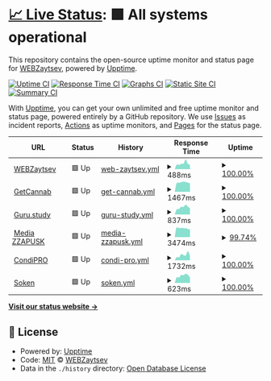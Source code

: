 # [📈 Live Status](https://up.webzaytsev.ru): <!--live status--> **🟩 All systems operational**

This repository contains the open-source uptime monitor and status page for [WEBZaytsev](https://webzaytsev.ru/), powered by [Upptime](https://github.com/upptime/upptime).

[![Uptime CI](https://github.com/WEBzaytsev/upzaytsev/workflows/Uptime%20CI/badge.svg)](https://github.com/WEBzaytsev/upzaytsev/actions?query=workflow%3A%22Uptime+CI%22)
[![Response Time CI](https://github.com/WEBzaytsev/upzaytsev/workflows/Response%20Time%20CI/badge.svg)](https://github.com/WEBzaytsev/upzaytsev/actions?query=workflow%3A%22Response+Time+CI%22)
[![Graphs CI](https://github.com/WEBzaytsev/upzaytsev/workflows/Graphs%20CI/badge.svg)](https://github.com/WEBzaytsev/upzaytsev/actions?query=workflow%3A%22Graphs+CI%22)
[![Static Site CI](https://github.com/WEBzaytsev/upzaytsev/workflows/Static%20Site%20CI/badge.svg)](https://github.com/WEBzaytsev/upzaytsev/actions?query=workflow%3A%22Static+Site+CI%22)
[![Summary CI](https://github.com/WEBzaytsev/upzaytsev/workflows/Summary%20CI/badge.svg)](https://github.com/WEBzaytsev/upzaytsev/actions?query=workflow%3A%22Summary+CI%22)

With [Upptime](https://upptime.js.org), you can get your own unlimited and free uptime monitor and status page, powered entirely by a GitHub repository. We use [Issues](https://github.com/WEBzaytsev/upzaytsev/issues) as incident reports, [Actions](https://github.com/WEBzaytsev/upzaytsev/actions) as uptime monitors, and [Pages](https://up.webzaytsev.ru) for the status page.

<!--start: status pages-->
<!-- This summary is generated by Upptime (https://github.com/upptime/upptime) -->
<!-- Do not edit this manually, your changes will be overwritten -->
<!-- prettier-ignore -->
| URL | Status | History | Response Time | Uptime |
| --- | ------ | ------- | ------------- | ------ |
| <img alt="" src="https://favicons.githubusercontent.com/webzaytsev.ru" height="13"> [WEBZaytsev](https://webzaytsev.ru) | 🟩 Up | [web-zaytsev.yml](https://github.com/WEBzaytsev/upzaytsev/commits/HEAD/history/web-zaytsev.yml) | <details><summary><img alt="Response time graph" src="./graphs/web-zaytsev/response-time-week.png" height="20"> 488ms</summary><br><a href="https://up.webzaytsev.ru/history/web-zaytsev"><img alt="Response time 523" src="https://img.shields.io/endpoint?url=https%3A%2F%2Fraw.githubusercontent.com%2FWEBzaytsev%2Fupzaytsev%2FHEAD%2Fapi%2Fweb-zaytsev%2Fresponse-time.json"></a><br><a href="https://up.webzaytsev.ru/history/web-zaytsev"><img alt="24-hour response time 379" src="https://img.shields.io/endpoint?url=https%3A%2F%2Fraw.githubusercontent.com%2FWEBzaytsev%2Fupzaytsev%2FHEAD%2Fapi%2Fweb-zaytsev%2Fresponse-time-day.json"></a><br><a href="https://up.webzaytsev.ru/history/web-zaytsev"><img alt="7-day response time 488" src="https://img.shields.io/endpoint?url=https%3A%2F%2Fraw.githubusercontent.com%2FWEBzaytsev%2Fupzaytsev%2FHEAD%2Fapi%2Fweb-zaytsev%2Fresponse-time-week.json"></a><br><a href="https://up.webzaytsev.ru/history/web-zaytsev"><img alt="30-day response time 523" src="https://img.shields.io/endpoint?url=https%3A%2F%2Fraw.githubusercontent.com%2FWEBzaytsev%2Fupzaytsev%2FHEAD%2Fapi%2Fweb-zaytsev%2Fresponse-time-month.json"></a><br><a href="https://up.webzaytsev.ru/history/web-zaytsev"><img alt="1-year response time 523" src="https://img.shields.io/endpoint?url=https%3A%2F%2Fraw.githubusercontent.com%2FWEBzaytsev%2Fupzaytsev%2FHEAD%2Fapi%2Fweb-zaytsev%2Fresponse-time-year.json"></a></details> | <details><summary><a href="https://up.webzaytsev.ru/history/web-zaytsev">100.00%</a></summary><a href="https://up.webzaytsev.ru/history/web-zaytsev"><img alt="All-time uptime 99.89%" src="https://img.shields.io/endpoint?url=https%3A%2F%2Fraw.githubusercontent.com%2FWEBzaytsev%2Fupzaytsev%2FHEAD%2Fapi%2Fweb-zaytsev%2Fuptime.json"></a><br><a href="https://up.webzaytsev.ru/history/web-zaytsev"><img alt="24-hour uptime 100.00%" src="https://img.shields.io/endpoint?url=https%3A%2F%2Fraw.githubusercontent.com%2FWEBzaytsev%2Fupzaytsev%2FHEAD%2Fapi%2Fweb-zaytsev%2Fuptime-day.json"></a><br><a href="https://up.webzaytsev.ru/history/web-zaytsev"><img alt="7-day uptime 100.00%" src="https://img.shields.io/endpoint?url=https%3A%2F%2Fraw.githubusercontent.com%2FWEBzaytsev%2Fupzaytsev%2FHEAD%2Fapi%2Fweb-zaytsev%2Fuptime-week.json"></a><br><a href="https://up.webzaytsev.ru/history/web-zaytsev"><img alt="30-day uptime 99.89%" src="https://img.shields.io/endpoint?url=https%3A%2F%2Fraw.githubusercontent.com%2FWEBzaytsev%2Fupzaytsev%2FHEAD%2Fapi%2Fweb-zaytsev%2Fuptime-month.json"></a><br><a href="https://up.webzaytsev.ru/history/web-zaytsev"><img alt="1-year uptime 99.89%" src="https://img.shields.io/endpoint?url=https%3A%2F%2Fraw.githubusercontent.com%2FWEBzaytsev%2Fupzaytsev%2FHEAD%2Fapi%2Fweb-zaytsev%2Fuptime-year.json"></a></details>
| <img alt="" src="https://favicons.githubusercontent.com/getcannab.com" height="13"> [GetCannab](https://getcannab.com) | 🟩 Up | [get-cannab.yml](https://github.com/WEBzaytsev/upzaytsev/commits/HEAD/history/get-cannab.yml) | <details><summary><img alt="Response time graph" src="./graphs/get-cannab/response-time-week.png" height="20"> 1467ms</summary><br><a href="https://up.webzaytsev.ru/history/get-cannab"><img alt="Response time 957" src="https://img.shields.io/endpoint?url=https%3A%2F%2Fraw.githubusercontent.com%2FWEBzaytsev%2Fupzaytsev%2FHEAD%2Fapi%2Fget-cannab%2Fresponse-time.json"></a><br><a href="https://up.webzaytsev.ru/history/get-cannab"><img alt="24-hour response time 1314" src="https://img.shields.io/endpoint?url=https%3A%2F%2Fraw.githubusercontent.com%2FWEBzaytsev%2Fupzaytsev%2FHEAD%2Fapi%2Fget-cannab%2Fresponse-time-day.json"></a><br><a href="https://up.webzaytsev.ru/history/get-cannab"><img alt="7-day response time 1467" src="https://img.shields.io/endpoint?url=https%3A%2F%2Fraw.githubusercontent.com%2FWEBzaytsev%2Fupzaytsev%2FHEAD%2Fapi%2Fget-cannab%2Fresponse-time-week.json"></a><br><a href="https://up.webzaytsev.ru/history/get-cannab"><img alt="30-day response time 957" src="https://img.shields.io/endpoint?url=https%3A%2F%2Fraw.githubusercontent.com%2FWEBzaytsev%2Fupzaytsev%2FHEAD%2Fapi%2Fget-cannab%2Fresponse-time-month.json"></a><br><a href="https://up.webzaytsev.ru/history/get-cannab"><img alt="1-year response time 957" src="https://img.shields.io/endpoint?url=https%3A%2F%2Fraw.githubusercontent.com%2FWEBzaytsev%2Fupzaytsev%2FHEAD%2Fapi%2Fget-cannab%2Fresponse-time-year.json"></a></details> | <details><summary><a href="https://up.webzaytsev.ru/history/get-cannab">100.00%</a></summary><a href="https://up.webzaytsev.ru/history/get-cannab"><img alt="All-time uptime 98.58%" src="https://img.shields.io/endpoint?url=https%3A%2F%2Fraw.githubusercontent.com%2FWEBzaytsev%2Fupzaytsev%2FHEAD%2Fapi%2Fget-cannab%2Fuptime.json"></a><br><a href="https://up.webzaytsev.ru/history/get-cannab"><img alt="24-hour uptime 100.00%" src="https://img.shields.io/endpoint?url=https%3A%2F%2Fraw.githubusercontent.com%2FWEBzaytsev%2Fupzaytsev%2FHEAD%2Fapi%2Fget-cannab%2Fuptime-day.json"></a><br><a href="https://up.webzaytsev.ru/history/get-cannab"><img alt="7-day uptime 100.00%" src="https://img.shields.io/endpoint?url=https%3A%2F%2Fraw.githubusercontent.com%2FWEBzaytsev%2Fupzaytsev%2FHEAD%2Fapi%2Fget-cannab%2Fuptime-week.json"></a><br><a href="https://up.webzaytsev.ru/history/get-cannab"><img alt="30-day uptime 98.58%" src="https://img.shields.io/endpoint?url=https%3A%2F%2Fraw.githubusercontent.com%2FWEBzaytsev%2Fupzaytsev%2FHEAD%2Fapi%2Fget-cannab%2Fuptime-month.json"></a><br><a href="https://up.webzaytsev.ru/history/get-cannab"><img alt="1-year uptime 98.58%" src="https://img.shields.io/endpoint?url=https%3A%2F%2Fraw.githubusercontent.com%2FWEBzaytsev%2Fupzaytsev%2FHEAD%2Fapi%2Fget-cannab%2Fuptime-year.json"></a></details>
| <img alt="" src="https://favicons.githubusercontent.com/guru.study" height="13"> [Guru.study](https://guru.study) | 🟩 Up | [guru-study.yml](https://github.com/WEBzaytsev/upzaytsev/commits/HEAD/history/guru-study.yml) | <details><summary><img alt="Response time graph" src="./graphs/guru-study/response-time-week.png" height="20"> 837ms</summary><br><a href="https://up.webzaytsev.ru/history/guru-study"><img alt="Response time 853" src="https://img.shields.io/endpoint?url=https%3A%2F%2Fraw.githubusercontent.com%2FWEBzaytsev%2Fupzaytsev%2FHEAD%2Fapi%2Fguru-study%2Fresponse-time.json"></a><br><a href="https://up.webzaytsev.ru/history/guru-study"><img alt="24-hour response time 721" src="https://img.shields.io/endpoint?url=https%3A%2F%2Fraw.githubusercontent.com%2FWEBzaytsev%2Fupzaytsev%2FHEAD%2Fapi%2Fguru-study%2Fresponse-time-day.json"></a><br><a href="https://up.webzaytsev.ru/history/guru-study"><img alt="7-day response time 837" src="https://img.shields.io/endpoint?url=https%3A%2F%2Fraw.githubusercontent.com%2FWEBzaytsev%2Fupzaytsev%2FHEAD%2Fapi%2Fguru-study%2Fresponse-time-week.json"></a><br><a href="https://up.webzaytsev.ru/history/guru-study"><img alt="30-day response time 853" src="https://img.shields.io/endpoint?url=https%3A%2F%2Fraw.githubusercontent.com%2FWEBzaytsev%2Fupzaytsev%2FHEAD%2Fapi%2Fguru-study%2Fresponse-time-month.json"></a><br><a href="https://up.webzaytsev.ru/history/guru-study"><img alt="1-year response time 853" src="https://img.shields.io/endpoint?url=https%3A%2F%2Fraw.githubusercontent.com%2FWEBzaytsev%2Fupzaytsev%2FHEAD%2Fapi%2Fguru-study%2Fresponse-time-year.json"></a></details> | <details><summary><a href="https://up.webzaytsev.ru/history/guru-study">100.00%</a></summary><a href="https://up.webzaytsev.ru/history/guru-study"><img alt="All-time uptime 100.00%" src="https://img.shields.io/endpoint?url=https%3A%2F%2Fraw.githubusercontent.com%2FWEBzaytsev%2Fupzaytsev%2FHEAD%2Fapi%2Fguru-study%2Fuptime.json"></a><br><a href="https://up.webzaytsev.ru/history/guru-study"><img alt="24-hour uptime 100.00%" src="https://img.shields.io/endpoint?url=https%3A%2F%2Fraw.githubusercontent.com%2FWEBzaytsev%2Fupzaytsev%2FHEAD%2Fapi%2Fguru-study%2Fuptime-day.json"></a><br><a href="https://up.webzaytsev.ru/history/guru-study"><img alt="7-day uptime 100.00%" src="https://img.shields.io/endpoint?url=https%3A%2F%2Fraw.githubusercontent.com%2FWEBzaytsev%2Fupzaytsev%2FHEAD%2Fapi%2Fguru-study%2Fuptime-week.json"></a><br><a href="https://up.webzaytsev.ru/history/guru-study"><img alt="30-day uptime 100.00%" src="https://img.shields.io/endpoint?url=https%3A%2F%2Fraw.githubusercontent.com%2FWEBzaytsev%2Fupzaytsev%2FHEAD%2Fapi%2Fguru-study%2Fuptime-month.json"></a><br><a href="https://up.webzaytsev.ru/history/guru-study"><img alt="1-year uptime 100.00%" src="https://img.shields.io/endpoint?url=https%3A%2F%2Fraw.githubusercontent.com%2FWEBzaytsev%2Fupzaytsev%2FHEAD%2Fapi%2Fguru-study%2Fuptime-year.json"></a></details>
| <img alt="" src="https://favicons.githubusercontent.com/media.zzapusk.com" height="13"> [Media ZZAPUSK](https://media.zzapusk.com) | 🟩 Up | [media-zzapusk.yml](https://github.com/WEBzaytsev/upzaytsev/commits/HEAD/history/media-zzapusk.yml) | <details><summary><img alt="Response time graph" src="./graphs/media-zzapusk/response-time-week.png" height="20"> 3474ms</summary><br><a href="https://up.webzaytsev.ru/history/media-zzapusk"><img alt="Response time 3452" src="https://img.shields.io/endpoint?url=https%3A%2F%2Fraw.githubusercontent.com%2FWEBzaytsev%2Fupzaytsev%2FHEAD%2Fapi%2Fmedia-zzapusk%2Fresponse-time.json"></a><br><a href="https://up.webzaytsev.ru/history/media-zzapusk"><img alt="24-hour response time 3112" src="https://img.shields.io/endpoint?url=https%3A%2F%2Fraw.githubusercontent.com%2FWEBzaytsev%2Fupzaytsev%2FHEAD%2Fapi%2Fmedia-zzapusk%2Fresponse-time-day.json"></a><br><a href="https://up.webzaytsev.ru/history/media-zzapusk"><img alt="7-day response time 3474" src="https://img.shields.io/endpoint?url=https%3A%2F%2Fraw.githubusercontent.com%2FWEBzaytsev%2Fupzaytsev%2FHEAD%2Fapi%2Fmedia-zzapusk%2Fresponse-time-week.json"></a><br><a href="https://up.webzaytsev.ru/history/media-zzapusk"><img alt="30-day response time 3452" src="https://img.shields.io/endpoint?url=https%3A%2F%2Fraw.githubusercontent.com%2FWEBzaytsev%2Fupzaytsev%2FHEAD%2Fapi%2Fmedia-zzapusk%2Fresponse-time-month.json"></a><br><a href="https://up.webzaytsev.ru/history/media-zzapusk"><img alt="1-year response time 3452" src="https://img.shields.io/endpoint?url=https%3A%2F%2Fraw.githubusercontent.com%2FWEBzaytsev%2Fupzaytsev%2FHEAD%2Fapi%2Fmedia-zzapusk%2Fresponse-time-year.json"></a></details> | <details><summary><a href="https://up.webzaytsev.ru/history/media-zzapusk">99.74%</a></summary><a href="https://up.webzaytsev.ru/history/media-zzapusk"><img alt="All-time uptime 99.78%" src="https://img.shields.io/endpoint?url=https%3A%2F%2Fraw.githubusercontent.com%2FWEBzaytsev%2Fupzaytsev%2FHEAD%2Fapi%2Fmedia-zzapusk%2Fuptime.json"></a><br><a href="https://up.webzaytsev.ru/history/media-zzapusk"><img alt="24-hour uptime 98.19%" src="https://img.shields.io/endpoint?url=https%3A%2F%2Fraw.githubusercontent.com%2FWEBzaytsev%2Fupzaytsev%2FHEAD%2Fapi%2Fmedia-zzapusk%2Fuptime-day.json"></a><br><a href="https://up.webzaytsev.ru/history/media-zzapusk"><img alt="7-day uptime 99.74%" src="https://img.shields.io/endpoint?url=https%3A%2F%2Fraw.githubusercontent.com%2FWEBzaytsev%2Fupzaytsev%2FHEAD%2Fapi%2Fmedia-zzapusk%2Fuptime-week.json"></a><br><a href="https://up.webzaytsev.ru/history/media-zzapusk"><img alt="30-day uptime 99.78%" src="https://img.shields.io/endpoint?url=https%3A%2F%2Fraw.githubusercontent.com%2FWEBzaytsev%2Fupzaytsev%2FHEAD%2Fapi%2Fmedia-zzapusk%2Fuptime-month.json"></a><br><a href="https://up.webzaytsev.ru/history/media-zzapusk"><img alt="1-year uptime 99.78%" src="https://img.shields.io/endpoint?url=https%3A%2F%2Fraw.githubusercontent.com%2FWEBzaytsev%2Fupzaytsev%2FHEAD%2Fapi%2Fmedia-zzapusk%2Fuptime-year.json"></a></details>
| <img alt="" src="https://favicons.githubusercontent.com/bestsurprise.ru" height="13"> [CondiPRO](https://bestsurprise.ru) | 🟩 Up | [condi-pro.yml](https://github.com/WEBzaytsev/upzaytsev/commits/HEAD/history/condi-pro.yml) | <details><summary><img alt="Response time graph" src="./graphs/condi-pro/response-time-week.png" height="20"> 1732ms</summary><br><a href="https://up.webzaytsev.ru/history/condi-pro"><img alt="Response time 1432" src="https://img.shields.io/endpoint?url=https%3A%2F%2Fraw.githubusercontent.com%2FWEBzaytsev%2Fupzaytsev%2FHEAD%2Fapi%2Fcondi-pro%2Fresponse-time.json"></a><br><a href="https://up.webzaytsev.ru/history/condi-pro"><img alt="24-hour response time 1530" src="https://img.shields.io/endpoint?url=https%3A%2F%2Fraw.githubusercontent.com%2FWEBzaytsev%2Fupzaytsev%2FHEAD%2Fapi%2Fcondi-pro%2Fresponse-time-day.json"></a><br><a href="https://up.webzaytsev.ru/history/condi-pro"><img alt="7-day response time 1732" src="https://img.shields.io/endpoint?url=https%3A%2F%2Fraw.githubusercontent.com%2FWEBzaytsev%2Fupzaytsev%2FHEAD%2Fapi%2Fcondi-pro%2Fresponse-time-week.json"></a><br><a href="https://up.webzaytsev.ru/history/condi-pro"><img alt="30-day response time 1432" src="https://img.shields.io/endpoint?url=https%3A%2F%2Fraw.githubusercontent.com%2FWEBzaytsev%2Fupzaytsev%2FHEAD%2Fapi%2Fcondi-pro%2Fresponse-time-month.json"></a><br><a href="https://up.webzaytsev.ru/history/condi-pro"><img alt="1-year response time 1432" src="https://img.shields.io/endpoint?url=https%3A%2F%2Fraw.githubusercontent.com%2FWEBzaytsev%2Fupzaytsev%2FHEAD%2Fapi%2Fcondi-pro%2Fresponse-time-year.json"></a></details> | <details><summary><a href="https://up.webzaytsev.ru/history/condi-pro">100.00%</a></summary><a href="https://up.webzaytsev.ru/history/condi-pro"><img alt="All-time uptime 100.00%" src="https://img.shields.io/endpoint?url=https%3A%2F%2Fraw.githubusercontent.com%2FWEBzaytsev%2Fupzaytsev%2FHEAD%2Fapi%2Fcondi-pro%2Fuptime.json"></a><br><a href="https://up.webzaytsev.ru/history/condi-pro"><img alt="24-hour uptime 100.00%" src="https://img.shields.io/endpoint?url=https%3A%2F%2Fraw.githubusercontent.com%2FWEBzaytsev%2Fupzaytsev%2FHEAD%2Fapi%2Fcondi-pro%2Fuptime-day.json"></a><br><a href="https://up.webzaytsev.ru/history/condi-pro"><img alt="7-day uptime 100.00%" src="https://img.shields.io/endpoint?url=https%3A%2F%2Fraw.githubusercontent.com%2FWEBzaytsev%2Fupzaytsev%2FHEAD%2Fapi%2Fcondi-pro%2Fuptime-week.json"></a><br><a href="https://up.webzaytsev.ru/history/condi-pro"><img alt="30-day uptime 100.00%" src="https://img.shields.io/endpoint?url=https%3A%2F%2Fraw.githubusercontent.com%2FWEBzaytsev%2Fupzaytsev%2FHEAD%2Fapi%2Fcondi-pro%2Fuptime-month.json"></a><br><a href="https://up.webzaytsev.ru/history/condi-pro"><img alt="1-year uptime 100.00%" src="https://img.shields.io/endpoint?url=https%3A%2F%2Fraw.githubusercontent.com%2FWEBzaytsev%2Fupzaytsev%2FHEAD%2Fapi%2Fcondi-pro%2Fuptime-year.json"></a></details>
| <img alt="" src="https://favicons.githubusercontent.com/soken.io" height="13"> [Soken](https://soken.io) | 🟩 Up | [soken.yml](https://github.com/WEBzaytsev/upzaytsev/commits/HEAD/history/soken.yml) | <details><summary><img alt="Response time graph" src="./graphs/soken/response-time-week.png" height="20"> 623ms</summary><br><a href="https://up.webzaytsev.ru/history/soken"><img alt="Response time 652" src="https://img.shields.io/endpoint?url=https%3A%2F%2Fraw.githubusercontent.com%2FWEBzaytsev%2Fupzaytsev%2FHEAD%2Fapi%2Fsoken%2Fresponse-time.json"></a><br><a href="https://up.webzaytsev.ru/history/soken"><img alt="24-hour response time 475" src="https://img.shields.io/endpoint?url=https%3A%2F%2Fraw.githubusercontent.com%2FWEBzaytsev%2Fupzaytsev%2FHEAD%2Fapi%2Fsoken%2Fresponse-time-day.json"></a><br><a href="https://up.webzaytsev.ru/history/soken"><img alt="7-day response time 623" src="https://img.shields.io/endpoint?url=https%3A%2F%2Fraw.githubusercontent.com%2FWEBzaytsev%2Fupzaytsev%2FHEAD%2Fapi%2Fsoken%2Fresponse-time-week.json"></a><br><a href="https://up.webzaytsev.ru/history/soken"><img alt="30-day response time 652" src="https://img.shields.io/endpoint?url=https%3A%2F%2Fraw.githubusercontent.com%2FWEBzaytsev%2Fupzaytsev%2FHEAD%2Fapi%2Fsoken%2Fresponse-time-month.json"></a><br><a href="https://up.webzaytsev.ru/history/soken"><img alt="1-year response time 652" src="https://img.shields.io/endpoint?url=https%3A%2F%2Fraw.githubusercontent.com%2FWEBzaytsev%2Fupzaytsev%2FHEAD%2Fapi%2Fsoken%2Fresponse-time-year.json"></a></details> | <details><summary><a href="https://up.webzaytsev.ru/history/soken">100.00%</a></summary><a href="https://up.webzaytsev.ru/history/soken"><img alt="All-time uptime 100.00%" src="https://img.shields.io/endpoint?url=https%3A%2F%2Fraw.githubusercontent.com%2FWEBzaytsev%2Fupzaytsev%2FHEAD%2Fapi%2Fsoken%2Fuptime.json"></a><br><a href="https://up.webzaytsev.ru/history/soken"><img alt="24-hour uptime 100.00%" src="https://img.shields.io/endpoint?url=https%3A%2F%2Fraw.githubusercontent.com%2FWEBzaytsev%2Fupzaytsev%2FHEAD%2Fapi%2Fsoken%2Fuptime-day.json"></a><br><a href="https://up.webzaytsev.ru/history/soken"><img alt="7-day uptime 100.00%" src="https://img.shields.io/endpoint?url=https%3A%2F%2Fraw.githubusercontent.com%2FWEBzaytsev%2Fupzaytsev%2FHEAD%2Fapi%2Fsoken%2Fuptime-week.json"></a><br><a href="https://up.webzaytsev.ru/history/soken"><img alt="30-day uptime 100.00%" src="https://img.shields.io/endpoint?url=https%3A%2F%2Fraw.githubusercontent.com%2FWEBzaytsev%2Fupzaytsev%2FHEAD%2Fapi%2Fsoken%2Fuptime-month.json"></a><br><a href="https://up.webzaytsev.ru/history/soken"><img alt="1-year uptime 100.00%" src="https://img.shields.io/endpoint?url=https%3A%2F%2Fraw.githubusercontent.com%2FWEBzaytsev%2Fupzaytsev%2FHEAD%2Fapi%2Fsoken%2Fuptime-year.json"></a></details>

<!--end: status pages-->

[**Visit our status website →**](https://up.webzaytsev.ru)

## 📄 License

- Powered by: [Upptime](https://github.com/upptime/upptime)
- Code: [MIT](./LICENSE) © [WEBZaytsev](https://webzaytsev.ru/)
- Data in the `./history` directory: [Open Database License](https://opendatacommons.org/licenses/odbl/1-0/)
